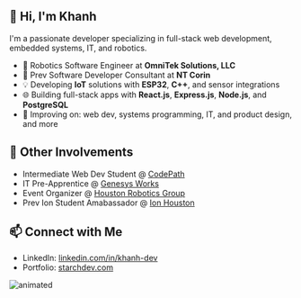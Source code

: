 ## 👋 Hi, I'm Khanh 
I'm a passionate developer specializing in full-stack web development, embedded systems, IT, and robotics.

- 🤖 Robotics Software Engineer at **OmniTek Solutions, LLC**
- 🔧 Prev Software Developer Consultant at **NT Corin**
- 💡 Developing **IoT** solutions with **ESP32**, **C++**, and sensor integrations  
- 🌐 Building full-stack apps with **React.js**, **Express.js**, **Node.js**, and **PostgreSQL**  
- 🧠 Improving on: web dev, systems programming, IT, and product design, and more

## 💼 Other Involvements
- Intermediate Web Dev Student @ [CodePath](https://www.codepath.org/)
- IT Pre-Apprentice @ [Genesys Works](https://genesysworks.org/)
- Event Organizer @ [Houston Robotics Group](https://www.meetup.com/houstonroboticsgroup/)
- Prev Ion Student Amabassador @ [Ion Houston](https://iondistrict.com/)

## 📫 Connect with Me
- LinkedIn: [linkedin.com/in/khanh-dev](https://www.linkedin.com/in/khanh-dev/)
- Portfolio: [starchdev.com](https://starchdev.com/)

<p align="">
  <img src="https://media4.giphy.com/media/v1.Y2lkPTc5MGI3NjExM3J0M2M2a3ViN25heXBnbzhwdXR5OWhzbTdsem54M2I1a2tkcXRidiZlcD12MV9pbnRlcm5hbF9naWZfYnlfaWQmY3Q9Zw/09lxP3HV57xA7Nwhz8/giphy.gif" alt="animated" />
</p>

<!--
**sixthsenseriot/sixthsenseriot** is a ✨ _special_ ✨ repository because its `README.md` (this file) appears on your GitHub profile.

Here are some ideas to get you started:

- 🔭 I’m currently working on ...
- 🌱 I’m currently learning ...
- 👯 I’m looking to collaborate on ...
- 🤔 I’m looking for help with ...
- 💬 Ask me about ...
- 📫 How to reach me: ...
- 😄 Pronouns: ...
- ⚡ Fun fact: ...
-->
